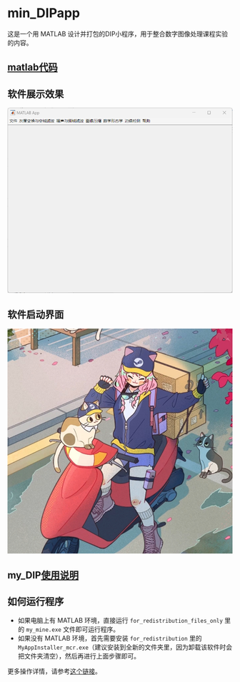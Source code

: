 # min_DIPapp

这是一个用 MATLAB 设计并打包的DIP小程序，用于整合数字图像处理课程实验的内容。

## [matlab代码](https://github.com/youlengyue/min_DIPapp/blob/main/app1.mlapp)


## 软件展示效果

![软件展示效果](my_DIP.png)

## 软件启动界面

![软件启动界面](preview.jpg)

## my_DIP[使用说明](https://github.com/youlengyue/min_DIPapp/blob/main/for_redistribution_files_only/help.txt)

## 如何运行程序

- 如果电脑上有 MATLAB 环境，直接运行 `for_redistribution_files_only` 里的 `my_mine.exe` 文件即可运行程序。
- 如果没有 MATLAB 环境，首先需要安装 `for_redistribution` 里的 `MyAppInstaller_mcr.exe`（建议安装到全新的文件夹里，因为卸载该软件时会把文件夹清空），然后再进行上面步骤即可。

更多操作详情，请参考[这个链接](http://t.csdnimg.cn/pMfYU)。
